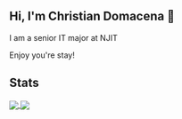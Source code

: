 ## Hi, I'm Christian Domacena 👋

<p> I am a senior IT major at NJIT </p>
<p> Enjoy you're stay! </p>

## Stats

  <a href="https://github.com/cjdomacena/github-readme-stats">
    <img align="center" src="https://github-readme-stats.vercel.app/api?username=cjdomacena&count_private=true&show_icons=true&theme=dracula">
  </a>
  <a href="https://github.com/cjdomacena/github-readme-stats">
    <img align="center" src="https://github-readme-stats.vercel.app/api/top-langs/?username=cjdomacena"
  </a>
